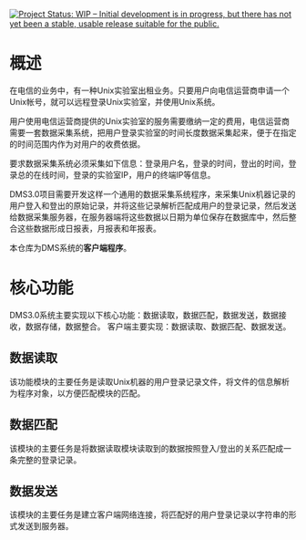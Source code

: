 [![Project Status: WIP – Initial development is in progress, but there has not yet been a stable, usable release suitable for the public.](http://www.repostatus.org/badges/latest/wip.svg)](http://www.repostatus.org/#wip)

# 概述

在电信的业务中，有一种Unix实验室出租业务。只要用户向电信运营商申请一个Unix帐号，就可以远程登录Unix实验室，并使用Unix系统。

用户使用电信运营商提供的Unix实验室的服务需要缴纳一定的费用，电信运营商需要一套数据采集系统，把用户登录实验室的时间长度数据采集起来，便于在指定的时间范围内作为对用户的收费依据。

要求数据采集系统必须采集如下信息：登录用户名，登录的时间，登出的时间，登录总的在线时间，登录的实验室IP，用户的终端IP等信息。

DMS3.0项目需要开发这样一个通用的数据采集系统程序，来采集Unix机器记录的用户登入和登出的原始记录，并将这些记录解析匹配成用户的登录记录，然后发送给数据采集服务器，在服务器端将这些数据以日期为单位保存在数据库中，然后整合这些数据形成日报表，月报表和年报表。

本仓库为DMS系统的**客户端程序**。

# 核心功能

DMS3.0系统主要实现以下核心功能：数据读取，数据匹配，数据发送，数据接收，数据存储，数据整合。 客户端主要实现：数据读取、数据匹配、数据发送。

## 数据读取

该功能模块的主要任务是读取Unix机器的用户登录记录文件，将文件的信息解析为程序对象，以方便匹配模块的匹配。

## 数据匹配

该模块的主要任务是将数据读取模块读取到的数据按照登入/登出的关系匹配成一条完整的登录记录。

## 数据发送

该模块的主要任务是建立客户端网络连接，将匹配好的用户登录记录以字符串的形式发送到服务器。

